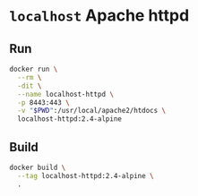 # `localhost` Apache httpd

## Run

```bash
docker run \
  --rm \
  -dit \
  --name localhost-httpd \
  -p 8443:443 \
  -v "$PWD":/usr/local/apache2/htdocs \
  localhost-httpd:2.4-alpine
```

## Build

```bash
docker build \
  --tag localhost-httpd:2.4-alpine \
  .
```
